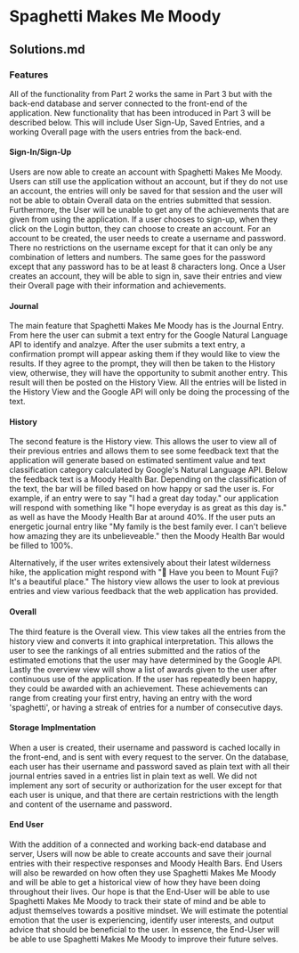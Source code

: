 # Spaghetti Makes Me Moody 
## Solutions.md

### Features

All of the functionality from Part 2 works the same in Part 3 but with the back-end database and server connected to the front-end of the application. New functionality that has been introduced in Part 3 will be described below. This will include User Sign-Up, Saved Entries, and a working Overall page with the users entries from the back-end. 

#### Sign-In/Sign-Up
Users are now able to create an account with Spaghetti Makes Me Moody. Users can still use the application without an account, but if they do not use an account, the entries will only be saved for that session and the user will not be able to obtain Overall data on the entries submitted that session. Furthermore, the User will be unable to get any of the achievements that are given from using the application. If a user chooses to sign-up, when they click on the Login button, they can choose to create an account. For an account to be created, the user needs to create a username and password. There no restrictions on the username except for that it can only be any combination of letters and numbers. The same goes for the password except that any password has to be at least 8 characters long. Once a User creates an account, they will be able to sign in, save their entries and view their Overall page with their information and achievements. 

#### Journal
The main feature that Spaghetti Makes Me Moody has is the Journal Entry. From here the user can submit a text entry for the Google Natural Language API to identify and analzye. After the user submits a text entry, a confirmation prompt will appear asking them if they would like to view the results. If they agree to the prompt, they will then be taken to the History view, otherwise, they will have the opportunity to submit another entry. This result will then be posted on the History View. All the entries will be listed in the History View and the Google API will only be doing the processing of the text. 

#### History
The second feature is the History view. This allows the user to view all of their previous entries and allows them to see some feedback text that the application will generate based on estimated sentiment value and text classification category calculated by Google's Natural Language API. Below the feedback text is a Moody Health Bar. Depending on the classification of the text, the bar will be filled based on how happy or sad the user is. For example, if an entry were to say "I had a great day today." our application will respond with something like "I hope everyday is as great as this day is." as well as have the Moody Health Bar at around 40%. If the user puts an energetic journal entry like "My family is the best family ever. I can't believe how amazing they are its unbelieveable." then the Moody Health Bar would be filled to 100%.  

Alternatively, if the user writes extensively about their latest wilderness hike, the application might respond with "🗻 Have you been to Mount Fuji? It's a beautiful place." The history view allows the user to look at previous entries and view various feedback that the web application has provided.

#### Overall
The third feature is the Overall view. This view takes all the entries from the history view and converts it into graphical interpretation. This allows the user to see the rankings of all entries submitted and the ratios of the estimated emotions that the user may have determined by the Google API. Lastly the overview view will show a list of awards given to the user after continuous use of the application. If the user has repeatedly been happy, they could be awarded with an achievement. These achievements can range from creating your first entry, having an entry with the word 'spaghetti', or having a streak of entries for a number of consecutive days.

#### Storage Implmentation
When a user is created, their username and password is cached locally in the front-end, and is sent with every request to the server. On the database, each user has their username and password saved as plain text with all their journal entries saved in a entries list in plain text as well. We did not implement any sort of security or authorization for the user except for that each user is unique, and that there are certain restrictions with the length and content of the username and password. 

#### End User
With the addition of a connected and working back-end database and server, Users will now be able to create accounts and save their journal entries with their respective responses and Moody Health Bars. End Users will also be rewarded on how often they use Spaghetti Makes Me Moody and will be able to get a historical view of how they have been doing throughout their lives. Our hope is that the End-User will be able to use Spaghetti Makes Me Moody to track their state of mind and be able to adjust themselves towards a positive mindset. We will estimate the potential emotion that the user is experiencing, identify user interests, and output advice that should be beneficial to the user. In essence, the End-User will be able to use Spaghetti Makes Me Moody to improve their future selves.
